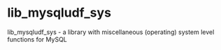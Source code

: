 # lib_mysqludf_sys

lib_mysqludf_sys - a library with miscellaneous (operating) system level functions for MySQL
